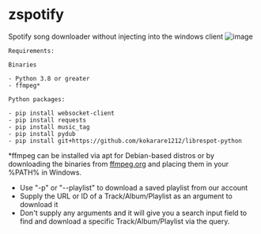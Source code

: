 # zspotify
Spotify song downloader without injecting into the windows client
![image](https://user-images.githubusercontent.com/12180913/137086248-371a3d81-75b3-4d75-a90c-966549c45745.png)

```
Requirements:

Binaries

- Python 3.8 or greater
- ffmpeg*

Python packages:

- pip install websocket-client
- pip install requests
- pip install music_tag
- pip install pydub
- pip install git+https://github.com/kokarare1212/librespot-python

```
\*ffmpeg can be installed via apt for Debian-based distros or by downloading the binaries from [ffmpeg.org](https://ffmpeg.org) and placing them in your %PATH% in Windows.

- Use "-p" or "--playlist" to download a saved playlist from our account
- Supply the URL or ID of a Track/Album/Playlist as an argument to download it
- Don't supply any arguments and it will give you a search input field to find and download a specific Track/Album/Playlist via the query.
